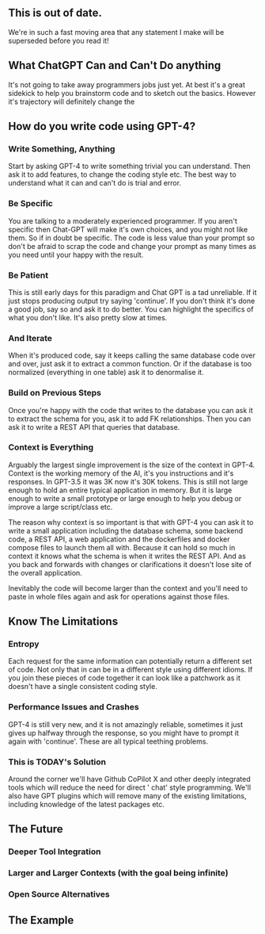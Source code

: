 ## This is out of date.

We're in such a fast moving area that any statement I make will be superseded before you read it!

## What ChatGPT Can and Can't Do anything

It's not going to take away programmers jobs just yet. At best it's a great sidekick to help you brainstorm code and to 
sketch out the basics. However it's trajectory will definitely change the

## How do you write code using GPT-4?

### Write Something, Anything

Start by asking GPT-4 to write something trivial you can understand. Then ask it to add features, to change the coding
style etc. The best way to understand what it can and can't do is trial and error.

### Be Specific

You are talking to a moderately experienced programmer. If you aren't specific then Chat-GPT will make it's own choices,
and you might not like them. So if in doubt be specific. The code is less value than your prompt so don't be afraid to
scrap the code and change your prompt as many times as you need until your happy with the result.

### Be Patient

This is still early days for this paradigm and Chat GPT is a tad unreliable. If it just stops producing output try
saying 'continue'. If you don't think it's done a good job, say so and ask it to do better. You can highlight the
specifics of what you don't like. It's also pretty slow at times.

### And Iterate

When it's produced code, say it keeps calling the same database code over and over, just ask it to extract a common
function. Or if the database is too normalized (everything in one table) ask it to denormalise it.

### Build on Previous Steps

Once you're happy with the code that writes to the database you can ask it to extract the schema for you, ask it to add
FK relationships. Then you can ask it to write a REST API that queries that database.

### Context is Everything

Arguably the largest single improvement is the size of the context in GPT-4. Context is the working memory of the AI,
it's you instructions and it's responses. In GPT-3.5 it was 3K now it's 30K tokens. This is still not large enough to
hold an entire typical application in memory. But it is large enough to write a small prototype or large enough to help
you debug or improve a large script/class etc.

The reason why context is so important is that with GPT-4 you can ask it to write a small application including the
database schema, some backend code, a REST API, a web application and the dockerfiles and docker compose files to launch
them all with. Because it can hold so much in context it knows what the schema is when it writes the REST API. And as
you back and forwards with changes or clarifications it doesn't lose site of the overall application.

Inevitably the code will become larger than the context and you'll need to paste in whole files again and ask for
operations against those files.

## Know The Limitations

### Entropy

Each request for the same information can potentially return a different set of code. Not only that in can be in a
different style using different idioms. If you join these pieces of code together it can look like a patchwork as it
doesn't have a single consistent coding style.

### Performance Issues and Crashes

GPT-4 is still very new, and it is not amazingly reliable, sometimes it just gives up halfway through the response, so
you
might have to prompt it again with 'continue'. These are all typical teething problems.

### This is TODAY's Solution

Around the corner we'll have Github CoPilot X and other deeply integrated tools which will reduce the need for direct '
chat' style programming. We'll also have GPT plugins which will remove many of the existing limitations, including
knowledge of the latest packages etc.

## The Future

### Deeper Tool Integration

### Larger and Larger Contexts (with the goal being infinite)

### Open Source Alternatives

## The Example
